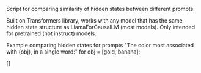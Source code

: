 Script for comparing similarity of hidden states between different prompts.

Built on Transformers library, works with any model that has the same hidden state structure as LlamaForCausalLM (most models). Only intended for pretrained (not instruct) models.

Example comparing hidden states for prompts "The color most associated with {obj}, in a single word:" for obj = [gold, banana]:

[]